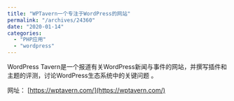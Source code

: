 ```yaml
---
title: "WPTavern一个专注于WordPress的网站"
permalink: "/archives/24360"
date: "2020-01-14"
categories: 
  - "PHP应用"
  - "wordpress"
---
```


WordPress Tavern是一个报道有关WordPress新闻与事件的网站，并撰写插件和主题的评测，讨论WordPress生态系统中的关键问题 。

网址： [https://wptavern.com/](https://wptavern.com/)
